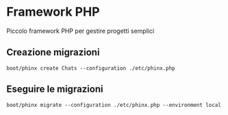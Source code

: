# Framework PHP

Piccolo framework PHP per gestire progetti semplici

## Creazione migrazioni

```
boot/phinx create Chats --configuration ./etc/phinx.php
```

## Eseguire le migrazioni

```
boot/phinx migrate --configuration ./etc/phinx.php --environment local
```
